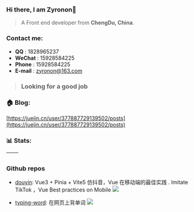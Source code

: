 
### Hi there, I am Zyronon👋

> A Front end developer from **ChengDu, China**.

### Contact me:
- **QQ** : 1828965237
- **WeChat** : 15928584225
- **Phone** : 15928584225
- **E-mail** : zyronon@163.com

> ### Looking for a good job

### 🏠 Blog:

[https://juejin.cn/user/377887729139502/posts](https://juejin.cn/user/377887729139502/posts)

### 📊 Stats:

| <img align="center" src="https://github-readme-stats.vercel.app/api?username=zyronon&show_icons=true&theme=buefy&hide_border=true" alt="" /> | <img align="center" src="https://github-readme-stats.vercel.app/api/top-langs/?username=zyronon&layout=compact&theme=buefy&hide_border=true" alt="" /> |
| ----------------------------------------------------------------------------------------------------------------------------------------------- | --------------------------------------------------------------------------------------------------------------------------------------------------------- |
### Github repos 

- [douyin](https://github.com/zyronon/douyin.git): Vue3 + Pinia + Vite5 仿抖音，Vue 在移动端的最佳实践 . Imitate TikTok ，Vue Best practices on Mobile [![](https://img.shields.io/github/stars/zyronon/douyin)](https://github.com/zyronon/douyin.git)
 
- [typing-word](https://github.com/zyronon/typing-word): 在网页上背单词 [![](https://img.shields.io/github/stars/zyronon/typing-word)](https://github.com/zyronon/typing-word)
 
